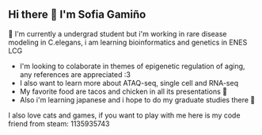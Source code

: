 ## Hi there 👋 I'm Sofia Gamiño
:seedling:	I'm currently a undergrad student but i'm working in rare disease modeling in C.elegans, i am learning bioinformatics and genetics in ENES LCG
- I'm looking to colaborate in themes of epigenetic regulation of aging, any references are appreciated :3
- I also want to learn more about ATAQ-seq, single cell and RNA-seq
- My favorite food are tacos and chicken in all its presentations :meat_on_bone:
- Also i'm learning japanese and i hope to do my graduate studies there :mount_fuji:	

I also love cats and games, if you want to play with me here is my code friend from steam: 1135935743

<!--
**ghobi20/ghobi20** is a ✨ _special_ ✨ repository because its `README.md` (this file) appears on your GitHub profile.

Here are some ideas to get you started:

- 🔭 I’m currently working on ...
- 🌱 I’m currently learning ...
- 👯 I’m looking to collaborate on ...
- 🤔 I’m looking for help with ...
- 💬 Ask me about ...
- 📫 How to reach me: ...
- 😄 Pronouns: ...
- ⚡ Fun fact: ...
-->
